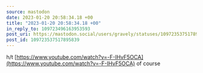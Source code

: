 ```yaml
---
source: mastodon
date: 2023-01-20 20:58:34.18 +00
title: "2023-01-20 20:58:34.18 +00"
in_reply_to: 109723496163953593
post_uri: https://mastodon.social/users/gravely/statuses/109723537517895839
post_id: 109723537517895839
---
```

h/t [https://www.youtube.com/watch?v=-F-IHvF5OCA](https://www.youtube.com/watch?v=-F-IHvF5OCA) of course


